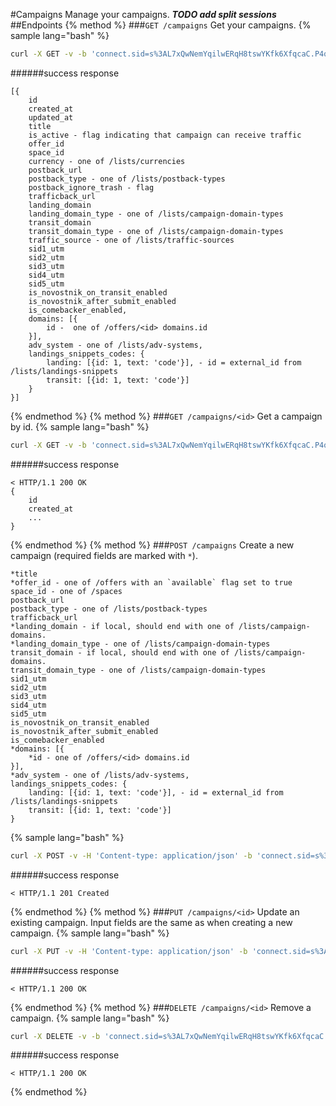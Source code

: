 #Campaigns
Manage your campaigns. ***TODO add split sessions***
##Endpoints
{% method %}
###`GET /campaigns`
Get your campaigns.
{% sample lang="bash" %}
```bash
curl -X GET -v -b 'connect.sid=s%3AL7xQwNemYqilwERqH8tswYKfk6XfqcaC.P4qkrt3mUix3Dw6A2ze7Z9phswc%2FHIKqGYZ4YJyLYE0' http://dashboard.everad.com/v2/campaigns
```
######success response
```
[{
    id
    created_at
    updated_at
    title
    is_active - flag indicating that campaign can receive traffic
    offer_id
    space_id
    currency - one of /lists/currencies
    postback_url
    postback_type - one of /lists/postback-types
    postback_ignore_trash - flag
    trafficback_url
    landing_domain
    landing_domain_type - one of /lists/campaign-domain-types
    transit_domain
    transit_domain_type - one of /lists/campaign-domain-types
    traffic_source - one of /lists/traffic-sources
    sid1_utm
    sid2_utm
    sid3_utm
    sid4_utm
    sid5_utm
    is_novostnik_on_transit_enabled
    is_novostnik_after_submit_enabled
    is_comebacker_enabled,
    domains: [{
        id -  one of /offers/<id> domains.id
    }],
    adv_system - one of /lists/adv-systems,
    landings_snippets_codes: {
        landing: [{id: 1, text: 'code'}], - id = external_id from /lists/landings-snippets
        transit: [{id: 1, text: 'code'}]
    } 
}]
```
{% endmethod %}
{% method %}
###`GET /campaigns/<id>`
Get a campaign by id.
{% sample lang="bash" %}
```bash
curl -X GET -v -b 'connect.sid=s%3AL7xQwNemYqilwERqH8tswYKfk6XfqcaC.P4qkrt3mUix3Dw6A2ze7Z9phswc%2FHIKqGYZ4YJyLYE0' http://dashboard.everad.com/v2/campaigns/1
```
######success response
```
< HTTP/1.1 200 OK
{
    id
    created_at
    ...
}
```
{% endmethod %}
{% method %}
###`POST /campaigns`
Create a new campaign (required fields are marked with `*`).
```
*title
*offer_id - one of /offers with an `available` flag set to true
space_id - one of /spaces
postback_url
postback_type - one of /lists/postback-types
trafficback_url
*landing_domain - if local, should end with one of /lists/campaign-domains.
*landing_domain_type - one of /lists/campaign-domain-types
transit_domain - if local, should end with one of /lists/campaign-domains.
transit_domain_type - one of /lists/campaign-domain-types
sid1_utm
sid2_utm
sid3_utm
sid4_utm
sid5_utm
is_novostnik_on_transit_enabled
is_novostnik_after_submit_enabled
is_comebacker_enabled
*domains: [{
    *id - one of /offers/<id> domains.id   
}],
*adv_system - one of /lists/adv-systems,
landings_snippets_codes: {
    landing: [{id: 1, text: 'code'}], - id = external_id from /lists/landings-snippets
    transit: [{id: 1, text: 'code'}]
}
```

{% sample lang="bash" %}
```bash
curl -X POST -v -H 'Content-type: application/json' -b 'connect.sid=s%3AL7xQwNemYqilwERqH8tswYKfk6XfqcaC.P4qkrt3mUix3Dw6A2ze7Z9phswc%2FHIKqGYZ4YJyLYE0' -d '{"offer_id": 1, "landing_domain": "google.com", "landing_domain_type": "external", "domains": [{"id": 1}], "adv_system": "other"}' http://dashboard.everad.com/v2/campaigns
```
######success response
```
< HTTP/1.1 201 Created
```
{% endmethod %}
{% method %}
###`PUT /campaigns/<id>`
Update an existing campaign. Input fields are the same as when creating a new campaign.
{% sample lang="bash" %}
```bash
curl -X PUT -v -H 'Content-type: application/json' -b 'connect.sid=s%3AL7xQwNemYqilwERqH8tswYKfk6XfqcaC.P4qkrt3mUix3Dw6A2ze7Z9phswc%2FHIKqGYZ4YJyLYE0' -d '{"offer_id": 1, "landing_domain": "google.com", "landing_domain_type": "external"}' http://dashboard.everad.com/v2/campaigns/1
```
######success response
```
< HTTP/1.1 200 OK
```
{% endmethod %}
{% method %}
###`DELETE /campaigns/<id>`
Remove a campaign.
{% sample lang="bash" %}
```bash
curl -X DELETE -v -b 'connect.sid=s%3AL7xQwNemYqilwERqH8tswYKfk6XfqcaC.P4qkrt3mUix3Dw6A2ze7Z9phswc%2FHIKqGYZ4YJyLYE0' http://dashboard.everad.com/v2/campaigns/1
```
######success response
```
< HTTP/1.1 200 OK
```
{% endmethod %}